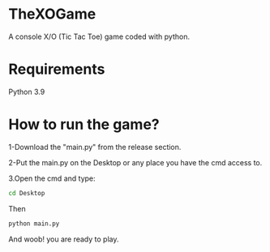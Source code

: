 # TheXOGame
A console X/O (Tic Tac Toe) game coded with python.
# Requirements
Python 3.9
# How to run the game?
1-Download the "main.py" from the release section.

2-Put the main.py on the Desktop or any place you have the cmd access to.

3.Open the cmd and type:
```bash
cd Desktop
```
Then
```bash
python main.py
```
And woob! you are ready to play.
